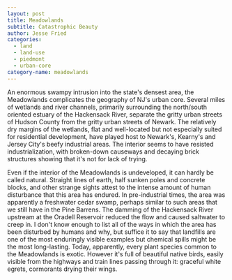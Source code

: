 ```yaml
---
layout: post
title: Meadowlands
subtitle: Catastrophic Beauty
author: Jesse Fried
categories:
  - land
  - land-use
  - piedmont
  - urban-core
category-name: meadowlands
---
```


An enormous swampy intrusion into the state's densest area, the Meadowlands complicates the geography of NJ's urban core. Several miles of wetlands and river channels, primarily surrounding the north/south oriented estuary of the Hackensack River, separate the gritty urban streets of Hudson County from the gritty urban streets of Newark. The relatively dry margins of the wetlands, flat and well-located but not especially suited for residential development, have played host to Newark's, Kearny's and Jersey City's beefy industrial areas. The interior seems to have resisted industrialization, with broken-down causeways and decaying brick structures showing that it's not for lack of trying.

Even if the interior of the Meadowlands is undeveloped, it can hardly be called natural. Straight lines of earth, half sunken poles and concrete blocks, and other strange sights attest to the intense amount of human disturbance that this area has endured. In pre-industrial times, the area was apparently a freshwater cedar swamp, perhaps similar to such areas that we still have in the Pine Barrens. The damming of the Hackensack River upstream at the Oradell Reservoir reduced the flow and caused saltwater to creep in. I don't know enough to list all of the ways in which the area has been disturbed by humans and why, but suffice it to say that landfills are one of the most enduringly visible examples but chemical spills might be the most long-lasting. Today, apparently, every plant species common to the Meadowlands is exotic. However it's full of beautiful native birds, easily visible from the highways and train lines passing through it: graceful white egrets, cormorants drying their wings. 
